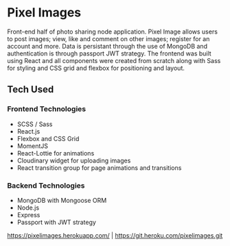 # Pixel Images

Front-end half of photo sharing node application. Pixel Image allows users to post images; view, like and comment on other images; register for an account and more. Data is persistant through the use of MongoDB and authentication is through passport JWT strategy. The frontend was built using React and all components were created from scratch along with Sass for styling and CSS grid and flexbox for positioning and layout.

## Tech Used
### Frontend Technologies
* SCSS / Sass
* React.js
* Flexbox and CSS Grid
* MomentJS
* React-Lottie for animations
* Cloudinary widget for uploading images
* React transition group for page animations and transitions

### Backend Technologies
* MongoDB with Mongoose ORM
* Node.js
* Express
* Passport with JWT strategy


https://pixelimages.herokuapp.com/ | https://git.heroku.com/pixelimages.git